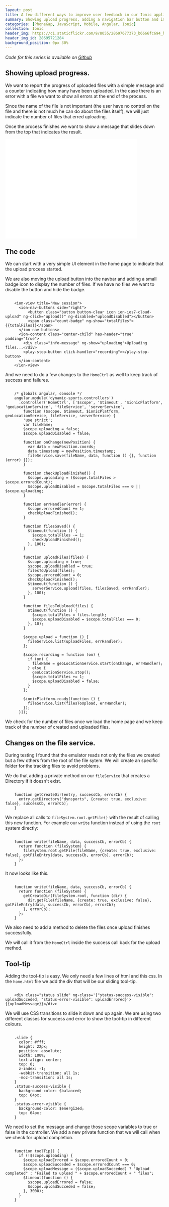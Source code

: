 ```yaml
---
layout: post
title: A few different ways to improve user feedback in our Ionic application (Part 6).
summary: Showing upload progress, adding a navigation bar button and improving the user experience.
categories: [PhoneGap, JavaScript, Mobile, Angular, Ionic]
collection: Ionic
header_img: https://c1.staticflickr.com/9/8055/28697677373_b6666fc694_h.jpg
header_img_id: 28695721284
background_position: 0px 30%
---
```


*Code for this series is available on [Github](https://github.com/hgarcia/dynamic-sports)*


## Showing upload progress.

We want to report the progress of uploaded files with a simple message and a counter indicating how many have been uploaded. In the case there is an error with a file we want to show all errors at the end of the process.

Since the name of the file is not important (the user have no control on the file and there is not much he can do about the files itself), we will just indicate the number of files that erred uploading.

Once the process finishes we want to show a message that slides down from the top that indicates the result.

<iframe width="420" height="315" src="//www.youtube.com/embed/mwn__C6zitM?rel=0" frameborder="0" allowfullscreen></iframe>

## The code

We can start with a very simple UI element in the home page to indicate that the upload process started.

We are also moving the upload button into the navbar and adding a small badge icon to display the number of files.
If we have no files we want to disable the button and hide the badge.

```

	<ion-view title="New session">
	  <ion-nav-buttons side="right">
	      <button class="button button-clear icon ion-ios7-cloud-upload" ng-click="upload()" ng-disabled="uploadDisabled"></button>
	      <span class="count-badge" ng-show="totalFiles">{{totalFiles}}</span>
	  </ion-nav-buttons>
	  <ion-content class="center-child" has-header="true" padding="true">
	    <div class="info-message" ng-show="uploading">Uploading files...</div>
	    <play-stop-button click-handler="recording"></play-stop-button>
	  </ion-content>
	</ion-view>

```

And we need to do a few changes to the `HomeCtrl` as well to keep track of success and failures.

```

	/* globals angular, console */
	angular.module('dynamic-sports.controllers')
	  .controller('HomeCtrl', ['$scope', '$timeout', '$ionicPlatform', 'geoLocationService', 'fileService', 'serverService',
	    function ($scope, $timeout, $ionicPlatform, geoLocationService, fileService, serverService) {
	    'use strict';
	    var fileName;
	    $scope.uploading = false;
	    $scope.uploadDisabled = false;

	    function onChange(newPosition) {
	      var data = newPosition.coords;
	      data.timestamp = newPosition.timestamp;
	      fileService.save(fileName, data, function () {}, function (error) {});
	    }

	    function checkUploadFinished() {
	      $scope.uploading = ($scope.totalFiles > $scope.erroredCount);
	      $scope.uploadDisabled = $scope.totalFiles === 0 || $scope.uploading;
	    }

	    function errHandler(error) {
	      $scope.erroredCount += 1;
	      checkUploadFinished();
	    }

	    function filesSaved() {
	      $timeout(function () {
	        $scope.totalFiles -= 1;
	        checkUploadFinished();
	      }, 100);
	    }

	    function uploadFiles(files) {
	      $scope.uploading = true;
	      $scope.uploadDisabled = true;
	      filesToUpload(files);
	      $scope.erroredCount = 0;
	      checkUploadFinished();
	      $timeout(function () {
	        serverService.upload(files, filesSaved, errHandler);
	      }, 100);
	    }

	    function filesToUpload(files) {
	      $timeout(function () {
	        $scope.totalFiles = files.length;
	        $scope.uploadDisabled = $scope.totalFiles === 0;
	      }, 10);
	    }

	    $scope.upload = function () {
	      fileService.list(uploadFiles, errHandler);
	    };

	    $scope.recording = function (on) {
	      if (on) {
	        fileName = geoLocationService.start(onChange, errHandler);
	      } else {
	        geoLocationService.stop();
	        $scope.totalFiles += 1;
	        $scope.uploadDisabled = false;
	      }
	    };

	    $ionicPlatform.ready(function () {
	      fileService.list(filesToUpload, errHandler);
	    });
	  }]);
```

We check for the number of files once we load the home page and we keep track of the number of created and uploaded files.

## Changes on the file service.

During testing I found that the emulator reads not only the files we created but a few others from the root of the file sytem. We will create an specific folder for the tracking files to avoid problems.

We do that adding a private method on our `fileService` that creates a Directory if it doesn't exist.

```

	function getCreateDir(entry, successCb, errorCb) {
	  entry.getDirectory("dynsports", {create: true, exclusive: false}, successCb, errorCb);
	}

```

We replace all calls to `fileSystem.root.getFile()` with the result of calling this new function. For example our `write` function instead of using the `root` system directly:

```

	function write(fileName, data, successCb, errorCb) {
	  return function (fileSystem) {
	    fileSystem.root.getFile(fileName, {create: true, exclusive: false}, gotFileEntry(data, successCb, errorCb), errorCb);
	  };
	}

```

It now looks like this.

```

	function write(fileName, data, successCb, errorCb) {
	  return function (fileSystem) {
	    getCreateDir(fileSystem.root, function (dir) {
	      dir.getFile(fileName, {create: true, exclusive: false}, gotFileEntry(data, successCb, errorCb), errorCb);
	    }, errorCb);
	  };
	}

```

We also need to add a method to delete the files once upload finishes successfully.

We will call it from the `HomeCtrl` inside the success call back for the upload method.


## Tool-tip

Adding the tool-tip is easy. We only need a few lines of html and this css.
In the `home.html` file we add the div that will be our sliding tool-tip.

```

	<div class="status slide" ng-class='{"status-success-visible": uploadSucceded, "status-error-visible": uploadErrored}'>{{uploadMessage}}</div>

```

We will use CSS transitions to slide it down and up again. We are using two different classes for success and error to show the tool-tip in different colours.

```

	.slide {
	  color: #fff;
	  height: 22px;
	  position: absolute;
	  width: 100%;
	  text-align: center;
	  top: 0;
	  z-index: -1;
	  -webkit-transition: all 1s;
	  -moz-transition: all 1s;
	}
	.status-success-visible {
	  background-color: $balanced;
	  top: 64px;
	}
	.status-error-visible {
	  background-color: $energized;
	  top: 64px;
	}

```

We need to set the message and change those scope variables to true or false in the controller. We add a new private function that we will call when we check for upload completion.

```

	function toolTip() {
	  if (!$scope.uploading) {
	    $scope.uploadErrored = $scope.erroredCount > 0;
	    $scope.uploadSucceded = $scope.erroredCount === 0;
	    $scope.uploadMessage = ($scope.uploadSucceded) ? "Upload completed" : "Failed to upload " + $scope.erroredCount + " files";
	    $timeout(function () {
	      $scope.uploadErrored = false;
	      $scope.uploadSucceded = false;
	    }, 3000);
	  }
	}

```
